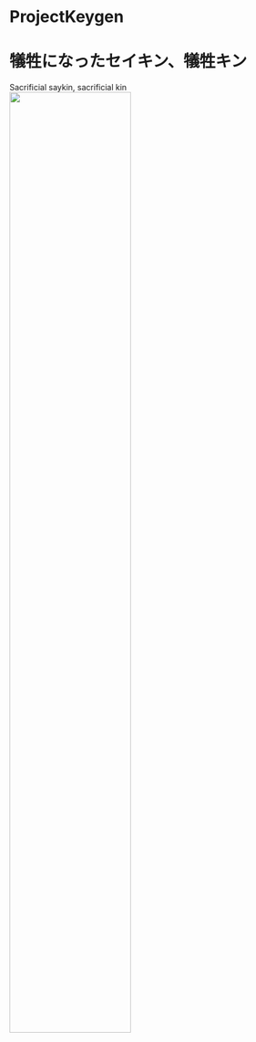 # ProjectKeygen
# 犠牲になったセイキン、犠牲キン
Sacrificial saykin, sacrificial kin
<img src="./IMG_8090.jpg" width="65%">
